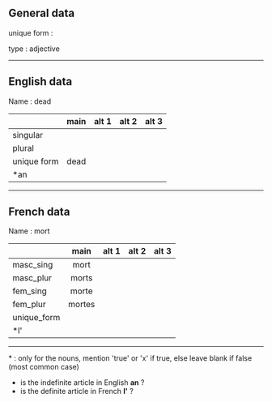 ## General data

unique form :

type : adjective

---

## English data

Name : dead

|             | main | alt 1 | alt 2 | alt 3 |
| :---------- | :--: | :---: | :---: | ----- |
| singular    |      |       |       |       |
| plural      |      |       |       |       |
| unique form | dead |       |       |       |
| \*an        |      |       |       |       |

---

## French data

Name : mort

|             |  main  | alt 1 | alt 2 | alt 3 |
| :---------- | :----: | :---: | :---: | :---: |
| masc_sing   |  mort  |       |       |       |
| masc_plur   | morts  |       |       |       |
| fem_sing    | morte  |       |       |       |
| fem_plur    | mortes |       |       |       |
| unique_form |        |       |       |       |
| \*l'        |        |       |       |       |

---

\* : only for the nouns, mention 'true' or 'x' if true, else leave blank if false (most common case)

- is the indefinite article in English **an** ?
- is the definite article in French **l'** ?
